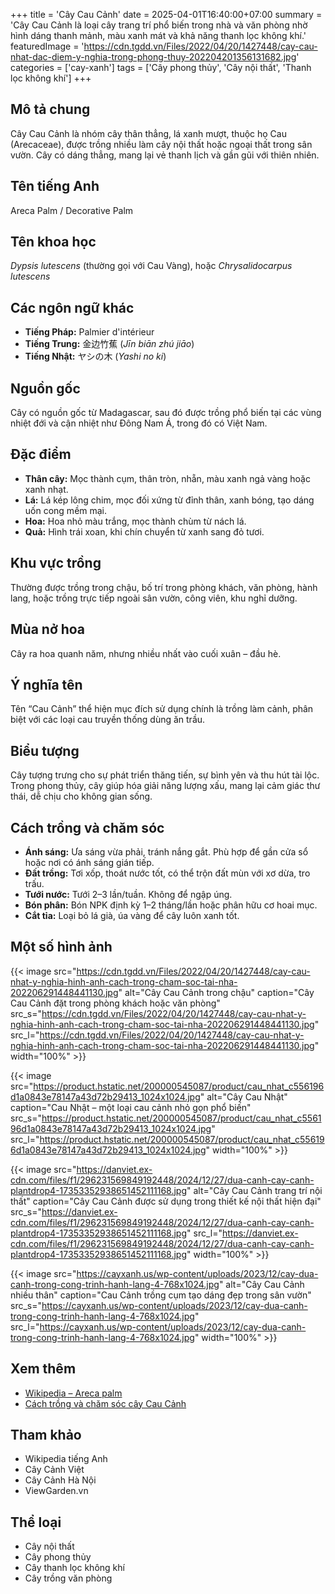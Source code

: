 +++
title = 'Cây Cau Cảnh'
date = 2025-04-01T16:40:00+07:00
summary = 'Cây Cau Cảnh là loại cây trang trí phổ biến trong nhà và văn phòng nhờ hình dáng thanh mảnh, màu xanh mát và khả năng thanh lọc không khí.'
featuredImage = 'https://cdn.tgdd.vn/Files/2022/04/20/1427448/cay-cau-nhat-dac-diem-y-nghia-trong-phong-thuy-202204201356131682.jpg'
categories = ['cay-xanh']
tags = ['Cây phong thủy', 'Cây nội thất', 'Thanh lọc không khí']
+++

## Mô tả chung

Cây Cau Cảnh là nhóm cây thân thẳng, lá xanh mượt, thuộc họ Cau (Arecaceae), được trồng nhiều làm cây nội thất hoặc ngoại thất trong sân vườn. Cây có dáng thẳng, mang lại vẻ thanh lịch và gần gũi với thiên nhiên.

## Tên tiếng Anh

Areca Palm / Decorative Palm

## Tên khoa học

*Dypsis lutescens* (thường gọi với Cau Vàng), hoặc *Chrysalidocarpus lutescens*

## Các ngôn ngữ khác

- **Tiếng Pháp:** Palmier d'intérieur
- **Tiếng Trung:** 金边竹蕉 (*Jīn biān zhú jiāo*)
- **Tiếng Nhật:** ヤシの木 (*Yashi no ki*)

## Nguồn gốc

Cây có nguồn gốc từ Madagascar, sau đó được trồng phổ biến tại các vùng nhiệt đới và cận nhiệt như Đông Nam Á, trong đó có Việt Nam.

## Đặc điểm

- **Thân cây:** Mọc thành cụm, thân tròn, nhẵn, màu xanh ngả vàng hoặc xanh nhạt.
- **Lá:** Lá kép lông chim, mọc đối xứng từ đỉnh thân, xanh bóng, tạo dáng uốn cong mềm mại.
- **Hoa:** Hoa nhỏ màu trắng, mọc thành chùm từ nách lá.
- **Quả:** Hình trái xoan, khi chín chuyển từ xanh sang đỏ tươi.

## Khu vực trồng

Thường được trồng trong chậu, bố trí trong phòng khách, văn phòng, hành lang, hoặc trồng trực tiếp ngoài sân vườn, công viên, khu nghỉ dưỡng.

## Mùa nở hoa

Cây ra hoa quanh năm, nhưng nhiều nhất vào cuối xuân – đầu hè.

## Ý nghĩa tên

Tên “Cau Cảnh” thể hiện mục đích sử dụng chính là trồng làm cảnh, phân biệt với các loại cau truyền thống dùng ăn trầu.

## Biểu tượng

Cây tượng trưng cho sự phát triển thăng tiến, sự bình yên và thu hút tài lộc. Trong phong thủy, cây giúp hóa giải năng lượng xấu, mang lại cảm giác thư thái, dễ chịu cho không gian sống.

## Cách trồng và chăm sóc

- **Ánh sáng:** Ưa sáng vừa phải, tránh nắng gắt. Phù hợp để gần cửa sổ hoặc nơi có ánh sáng gián tiếp.
- **Đất trồng:** Tơi xốp, thoát nước tốt, có thể trộn đất mùn với xơ dừa, tro trấu.
- **Tưới nước:** Tưới 2–3 lần/tuần. Không để ngập úng.
- **Bón phân:** Bón NPK định kỳ 1–2 tháng/lần hoặc phân hữu cơ hoai mục.
- **Cắt tỉa:** Loại bỏ lá già, úa vàng để cây luôn xanh tốt.

## Một số hình ảnh

{{< image src="https://cdn.tgdd.vn/Files/2022/04/20/1427448/cay-cau-nhat-y-nghia-hinh-anh-cach-trong-cham-soc-tai-nha-202206291448441130.jpg"
           alt="Cây Cau Cảnh trong chậu"
           caption="Cây Cau Cảnh đặt trong phòng khách hoặc văn phòng"
           src_s="https://cdn.tgdd.vn/Files/2022/04/20/1427448/cay-cau-nhat-y-nghia-hinh-anh-cach-trong-cham-soc-tai-nha-202206291448441130.jpg"
           src_l="https://cdn.tgdd.vn/Files/2022/04/20/1427448/cay-cau-nhat-y-nghia-hinh-anh-cach-trong-cham-soc-tai-nha-202206291448441130.jpg"
           width="100%" >}}

{{< image src="https://product.hstatic.net/200000545087/product/cau_nhat_c556196d1a0843e78147a43d72b29413_1024x1024.jpg"
           alt="Cây Cau Nhật"
           caption="Cau Nhật – một loại cau cảnh nhỏ gọn phổ biến"
           src_s="https://product.hstatic.net/200000545087/product/cau_nhat_c556196d1a0843e78147a43d72b29413_1024x1024.jpg"
           src_l="https://product.hstatic.net/200000545087/product/cau_nhat_c556196d1a0843e78147a43d72b29413_1024x1024.jpg"
           width="100%" >}}

{{< image src="https://danviet.ex-cdn.com/files/f1/296231569849192448/2024/12/27/dua-canh-cay-canh-plantdrop4-17353352938651452111168.jpg"
           alt="Cây Cau Cảnh trang trí nội thất"
           caption="Cây Cau Cảnh được sử dụng trong thiết kế nội thất hiện đại"
           src_s="https://danviet.ex-cdn.com/files/f1/296231569849192448/2024/12/27/dua-canh-cay-canh-plantdrop4-17353352938651452111168.jpg"
           src_l="https://danviet.ex-cdn.com/files/f1/296231569849192448/2024/12/27/dua-canh-cay-canh-plantdrop4-17353352938651452111168.jpg"
           width="100%" >}}

{{< image src="https://cayxanh.us/wp-content/uploads/2023/12/cay-dua-canh-trong-cong-trinh-hanh-lang-4-768x1024.jpg"
           alt="Cây Cau Cảnh nhiều thân"
           caption="Cau Cảnh trồng cụm tạo dáng đẹp trong sân vườn"
           src_s="https://cayxanh.us/wp-content/uploads/2023/12/cay-dua-canh-trong-cong-trinh-hanh-lang-4-768x1024.jpg"
           src_l="https://cayxanh.us/wp-content/uploads/2023/12/cay-dua-canh-trong-cong-trinh-hanh-lang-4-768x1024.jpg"
           width="100%" >}}

## Xem thêm

- [Wikipedia – Areca palm](https://en.wikipedia.org/wiki/Dypsis_lutescens)
- [Cách trồng và chăm sóc cây Cau Cảnh](https://caycanhviet.vn/cay-cau-canh/)

## Tham khảo

- Wikipedia tiếng Anh
- Cây Cảnh Việt
- Cây Cảnh Hà Nội
- ViewGarden.vn

## Thể loại

- Cây nội thất
- Cây phong thủy
- Cây thanh lọc không khí
- Cây trồng văn phòng
